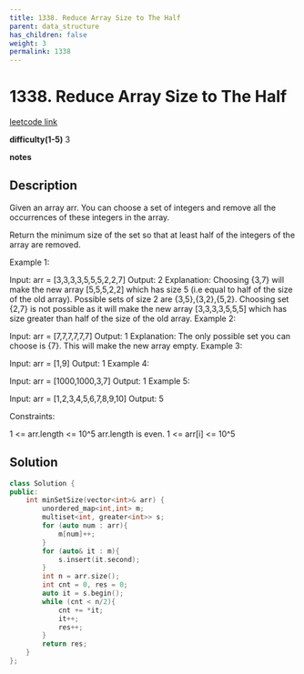 ```yaml
---
title: 1338. Reduce Array Size to The Half
parent: data_structure
has_children: false
weight: 3
permalink: 1338
---
```

# 1338. Reduce Array Size to The Half
[leetcode link](https://leetcode.com/problems/reduce-array-size-to-the-half/)

**difficulty(1-5)** 
3

**notes**   


## Description
Given an array arr.  You can choose a set of integers and remove all the occurrences of these integers in the array.

Return the minimum size of the set so that at least half of the integers of the array are removed.

 

Example 1:

Input: arr = [3,3,3,3,5,5,5,2,2,7]
Output: 2
Explanation: Choosing {3,7} will make the new array [5,5,5,2,2] which has size 5 (i.e equal to half of the size of the old array).
Possible sets of size 2 are {3,5},{3,2},{5,2}.
Choosing set {2,7} is not possible as it will make the new array [3,3,3,3,5,5,5] which has size greater than half of the size of the old array.
Example 2:

Input: arr = [7,7,7,7,7,7]
Output: 1
Explanation: The only possible set you can choose is {7}. This will make the new array empty.
Example 3:

Input: arr = [1,9]
Output: 1
Example 4:

Input: arr = [1000,1000,3,7]
Output: 1
Example 5:

Input: arr = [1,2,3,4,5,6,7,8,9,10]
Output: 5
 

Constraints:

1 <= arr.length <= 10^5
arr.length is even.
1 <= arr[i] <= 10^5

## Solution
```c++
class Solution {
public:
    int minSetSize(vector<int>& arr) {
        unordered_map<int,int> m;
        multiset<int, greater<int>> s;
        for (auto num : arr){
            m[num]++;
        }
        for (auto& it : m){
            s.insert(it.second);
        }
        int n = arr.size();
        int cnt = 0, res = 0;
        auto it = s.begin();
        while (cnt < n/2){
            cnt += *it;
            it++;
            res++;
        }
        return res;
    }
};
```


<!-- 
Default label
{: .label }

Blue label
{: .label .label-blue }

Stable
{: .label .label-green }

New release
{: .label .label-purple }

Coming soon
{: .label .label-yellow }

Deprecated
{: .label .label-red } -->
